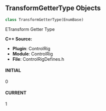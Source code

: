 ## TransformGetterType Objects

```python
class TransformGetterType(EnumBase)
```

ETransform Getter Type

**C++ Source:**

- **Plugin**: ControlRig
- **Module**: ControlRig
- **File**: ControlRigDefines.h

<a id="unreal.TransformGetterType.INITIAL"></a>

#### INITIAL

0

<a id="unreal.TransformGetterType.CURRENT"></a>

#### CURRENT

1

<a id="unreal.RigSwitchParentMode"></a>